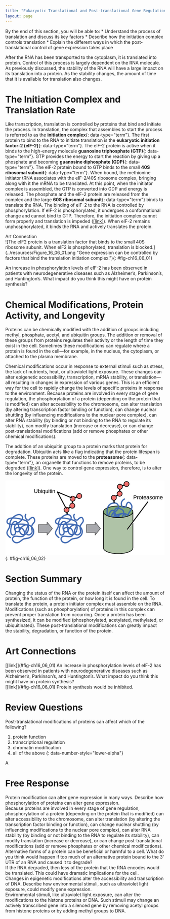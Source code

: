 ```yaml
---
title: "Eukaryotic Translational and Post-translational Gene Regulation"
layout: page
---
```



<div data-type="abstract" markdown="1">
By the end of this section, you will be able to:
* Understand the process of translation and discuss its key factors
* Describe how the initiation complex controls translation
* Explain the different ways in which the post-translational control of gene expression takes place

</div>

After the RNA has been transported to the cytoplasm, it is translated into protein. Control of this process is largely dependent on the RNA molecule. As previously discussed, the stability of the RNA will have a large impact on its translation into a protein. As the stability changes, the amount of time that it is available for translation also changes.

# The Initiation Complex and Translation Rate

Like transcription, translation is controlled by proteins that bind and initiate the process. In translation, the complex that assembles to start the process is referred to as the **initiation complex**{: data-type="term"}. The first protein to bind to the RNA to initiate translation is the **eukaryotic initiation factor-2 (eIF-2)**{: data-type="term"}. The eIF-2 protein is active when it binds to the high-energy molecule **guanosine triphosphate (GTP)**{: data-type="term"}. GTP provides the energy to start the reaction by giving up a phosphate and becoming **guanosine diphosphate (GDP)**{: data-type="term"}. The eIF-2 protein bound to GTP binds to the small **40S ribosomal subunit**{: data-type="term"}. When bound, the methionine initiator tRNA associates with the eIF-2/40S ribosome complex, bringing along with it the mRNA to be translated. At this point, when the initiator complex is assembled, the GTP is converted into GDP and energy is released. The phosphate and the eIF-2 protein are released from the complex and the large **60S ribosomal subunit**{: data-type="term"} binds to translate the RNA. The binding of eIF-2 to the RNA is controlled by phosphorylation. If eIF-2 is phosphorylated, it undergoes a conformational change and cannot bind to GTP. Therefore, the initiation complex cannot form properly and translation is impeded ([\[link\]](#fig-ch16_06_01)). When eIF-2 remains unphosphorylated, it binds the RNA and actively translates the protein.

<div data-type="note" class="art-connection" data-label="" markdown="1">
<div data-type="title">
Art Connection
</div>
![The eIF2 protein is a translation factor that binds to the small 40S ribosome subunit. When eIF2 is phosphorylated, translation is blocked.](../resources/Figure_16_06_01.png "Gene expression can be controlled by factors that bind the translation initiation complex."){: #fig-ch16_06_01}



An increase in phosphorylation levels of eIF-2 has been observed in patients with neurodegenerative diseases such as Alzheimer’s, Parkinson’s, and Huntington’s. What impact do you think this might have on protein synthesis?

<!--<para><link window="new"  target-id="fig-ch16_06_01" document=""/> Protein synthesis would be inhibited.</para>-->

</div>

# Chemical Modifications, Protein Activity, and Longevity

Proteins can be chemically modified with the addition of groups including methyl, phosphate, acetyl, and ubiquitin groups. The addition or removal of these groups from proteins regulates their activity or the length of time they exist in the cell. Sometimes these modifications can regulate where a protein is found in the cell—for example, in the nucleus, the cytoplasm, or attached to the plasma membrane.

Chemical modifications occur in response to external stimuli such as stress, the lack of nutrients, heat, or ultraviolet light exposure. These changes can alter epigenetic accessibility, transcription, mRNA stability, or translation—all resulting in changes in expression of various genes. This is an efficient way for the cell to rapidly change the levels of specific proteins in response to the environment. Because proteins are involved in every stage of gene regulation, the phosphorylation of a protein (depending on the protein that is modified) can alter accessibility to the chromosome, can alter translation (by altering transcription factor binding or function), can change nuclear shuttling (by influencing modifications to the nuclear pore complex), can alter RNA stability (by binding or not binding to the RNA to regulate its stability), can modify translation (increase or decrease), or can change post-translational modifications (add or remove phosphates or other chemical modifications).

The addition of an ubiquitin group to a protein marks that protein for degradation. Ubiquitin acts like a flag indicating that the protein lifespan is complete. These proteins are moved to the **proteasome**{: data-type="term"}, an organelle that functions to remove proteins, to be degraded ([\[link\]](#fig-ch16_06_02)). One way to control gene expression, therefore, is to alter the longevity of the protein.

 ![Multiple ubiquitin groups bind to a protein. The tagged protein is then fed into the hollow tube of a proteasome. The proteasome degrades the protein.](../resources/Figure_16_06_02.jpg "Proteins with ubiquitin tags are marked for degradation within the proteasome."){: #fig-ch16_06_02}

# Section Summary

Changing the status of the RNA or the protein itself can affect the amount of protein, the function of the protein, or how long it is found in the cell. To translate the protein, a protein initiator complex must assemble on the RNA. Modifications (such as phosphorylation) of proteins in this complex can prevent proper translation from occurring. Once a protein has been synthesized, it can be modified (phosphorylated, acetylated, methylated, or ubiquitinated). These post-translational modifications can greatly impact the stability, degradation, or function of the protein.

# Art Connections

<div data-type="exercise">
<div data-type="problem" markdown="1">
[[link]](#fig-ch16_06_01) An increase in phosphorylation levels of eIF-2 has been observed in patients with neurodegenerative diseases such as Alzheimer’s, Parkinson’s, and Huntington’s. What impact do you think this might have on protein synthesis?

</div>
<div data-type="solution" markdown="1">
[[link]](#fig-ch16_06_01) Protein synthesis would be inhibited.

</div>
</div>

# Review Questions

<div data-type="exercise">
<div data-type="problem" markdown="1">
Post-translational modifications of proteins can affect which of the following?

1.  protein function
2.  transcriptional regulation
3.  chromatin modification
4.  all of the above
{: data-number-style="lower-alpha"}

</div>
<div data-type="solution" markdown="1">
A

</div>
</div>

# Free Response

<div data-type="exercise">
<div data-type="problem" markdown="1">
Protein modification can alter gene expression in many ways. Describe how phosphorylation of proteins can alter gene expression.

</div>
<div data-type="solution" markdown="1">
Because proteins are involved in every stage of gene regulation, phosphorylation of a protein (depending on the protein that is modified) can alter accessibility to the chromosome, can alter translation (by altering the transcription factor binding or function), can change nuclear shuttling (by influencing modifications to the nuclear pore complex), can alter RNA stability (by binding or not binding to the RNA to regulate its stability), can modify translation (increase or decrease), or can change post-translational modifications (add or remove phosphates or other chemical modifications).

</div>
</div>

<div data-type="exercise">
<div data-type="problem" markdown="1">
Alternative forms of a protein can be beneficial or harmful to a cell. What do you think would happen if too much of an alternative protein bound to the 3' UTR of an RNA and caused it to degrade?

</div>
<div data-type="solution" markdown="1">
If the RNA degraded, then less of the protein that the RNA encodes would be translated. This could have dramatic implications for the cell.

</div>
</div>

<div data-type="exercise">
<div data-type="problem" markdown="1">
Changes in epigenetic modifications alter the accessibility and transcription of DNA. Describe how environmental stimuli, such as ultraviolet light exposure, could modify gene expression.

</div>
<div data-type="solution" markdown="1">
Environmental stimuli, like ultraviolet light exposure, can alter the modifications to the histone proteins or DNA. Such stimuli may change an actively transcribed gene into a silenced gene by removing acetyl groups from histone proteins or by adding methyl groups to DNA.

</div>
</div>

